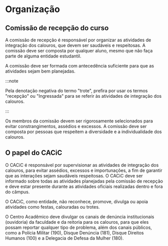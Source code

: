 # Organização

## Comissão de recepção do curso

A comissão de recepção é responsável por organizar as atividades de integração dos calouros, que devem ser saudáveis e respeitosas. A comissão deve ser composta por qualquer aluno, mesmo que não faça parte de alguma entidade estudantil.

A comissão deve ser formada com antecedência suficiente para que as atividades sejam bem planejadas.

:::note

Pela denotação negativa do termo "trote", prefira por usar os termos "recepção" ou "Ingressada" para se referir às atividades de integração dos calouros.

:::

Os membros da comissão devem ser rigorosamente selecionados para evitar constrangimentos, assédios e excessos. A comissão deve ser composta por pessoas que respeitem a diversidade e a individualidade dos calouros.

## O papel do CACiC

O CACiC é responsável por supervisionar as atividades de integração dos calouros, para evitar assédios, excessos e importunações, a fim de garantir que as interações sejam saudáveis respeitosas. O CACiC deve ser informado sobre todas as atividades planejadas pela comissão de recepção e deve estar presente durante as atividades oficiais realizadas dentro e fora do câmpus.

O CACiC, como entidade, não reconhece, promove, divulga ou apoia atividades como festas, calouradas ou trotes.

O Centro Acadêmico deve divulgar os canais de denúncia institucionais (ouvidoria) da faculdade e da reitoria para os calouros, para que eles possam reportar qualquer tipo de problema, além dos canais públicos, como a Polícia Militar (190), Disque Denúncia (181), Disque Direitos Humanos (100) e a Delegacia de Defesa da Mulher (180).
